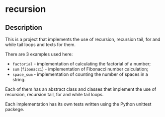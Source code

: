 # recursion
## Description
This is a project that implements the use of recursion, recursion tail, for and while tail loops and texts for them.

There are 3 examples used here:
- `factorial` - implementation of calculating the factorial of a number;
- `sum` (`fibonacci`) - implementation of Fibonacci number calculation;
- `space_sum` - implementation of counting the number of spaces in a string.

Each of them has an abstract class and classes thet implement the use of recursion, recursion tail, for and while tail loops.

Each implementation has its own tests written using the Python unittest packege.

